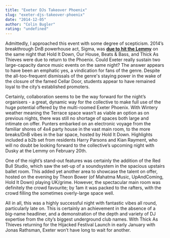 ```yaml
---
title: "Exeter DJs Takeover Phoenix"
slug: "exeter-djs-takeover-phoenix"
date: "2014-12-05"
author: "Colin Bugler"
rating: "undefined"
---
```


Admittedly, I approached this event with some degree of scepticism. 2014’s breakthrough DnB powerhouse act, Sigma, was **[due to hit the Lemmy](http://pearshapedexeter.com/a-night-in-the-life-of-matt-hacke-sigma/)** on the same night that Hold It Down, Our House, Beats & Bass, and Thick As Thieves were due to return to the Phoenix. Could Exeter really sustain two large-capacity dance music events on the same night? The answer appears to have been an emphatic yes, a vindication for fans of the genre. Despite the all-too-frequent dismissals of the genre's staying power in the wake of the closure of the famed Cellar Door, students appear to have remained loyal to the city’s established promoters.

Certainly, collaboration seems to be the way forward for the night’s organisers - a great, dynamic way for the collective to make full use of the huge potential offered by the multi-roomed Exeter Phoenix. With Wintery weather meaning the Terrace space wasn’t as viable an option as on previous nights, there was still no shortage of spaces both large and intimate on offer. Punters embarked on an electronic voyage from the familiar shores of 4x4 party house in the vast main room, to the more breaks/DnB vibes in the bar space, hosted by Hold It Down. Highlights included a b2b set from residents Harry Parsons and Kian Rayment, who will no doubt be looking forward to the collective’s upcoming night with Dusky at the Lemmy on February 20th.

One of the night’s stand-out features was certainly the addition of the Red Bull Studio, which saw the set-up of a soundsystem in the spacious upstairs ballet room. This added yet another area to showcase the talent on offer, hosted on the evening by Theon Bower (of Mahatma Music, UpAndComing, Hold It Down) playing UK/grime. However, the spectacular main room was definitely the crowd favourite; by 1am it was packed to the rafters, with the crowd filling the sometimes overly-large space well.

All in all, this was a highly successful night with fantastic vibes all round, particularly late on. This is certainly an achievement in the absence of a big-name headliner, and a demonstration of the depth and variety of DJ expertise from the city’s biggest underground club names. With Thick As Thieves returning for the Hijacked Festival Launch in early January with Jonas Rathsman, Exeter won’t have long to wait for another.
